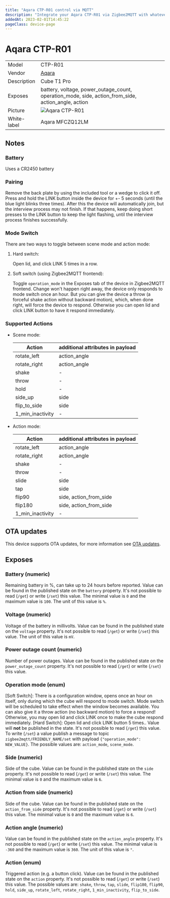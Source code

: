 ```yaml
---
title: "Aqara CTP-R01 control via MQTT"
description: "Integrate your Aqara CTP-R01 via Zigbee2MQTT with whatever smart home infrastructure you are using without the vendor's bridge or gateway."
addedAt: 2023-02-01T14:45:22
pageClass: device-page
---
```


<!-- !!!! -->
<!-- ATTENTION: This file is auto-generated through docgen! -->
<!-- You can only edit the "Notes"-Section between the two comment lines "Notes BEGIN" and "Notes END". -->
<!-- Do not use h1 or h2 heading within "## Notes"-Section. -->
<!-- !!!! -->

# Aqara CTP-R01

|     |     |
|-----|-----|
| Model | CTP-R01  |
| Vendor  | [Aqara](/supported-devices/#v=Aqara)  |
| Description | Cube T1 Pro |
| Exposes | battery, voltage, power_outage_count, operation_mode, side, action_from_side, action_angle, action |
| Picture | ![Aqara CTP-R01](https://www.zigbee2mqtt.io/images/devices/CTP-R01.png) |
| White-label | Aqara MFCZQ12LM |


<!-- Notes BEGIN: You can edit here. Add "## Notes" headline if not already present. -->
## Notes 

### Battery
Uses a CR2450 battery

### Pairing
Remove the back plate by using the included tool or a wedge to click it off.
Press and hold the LINK button inside the device for +- 5 seconds (until the blue light blinks three times).
After this the device will automatically join, but the interview process may not finish.
If that happens, keep doing short presses to the LINK button to keep the light flashing, until the interview process finishes successfully.

### Mode Switch 
There are two ways to toggle between scene mode and action mode: 
1. Hard switch: 

    Open lid, and click LINK 5 times in a row. 

2. Soft switch (using Zigbee2MQTT frontend): 

    Toggle `operation_mode` in the Exposes tab of the device in Zigbee2MQTT frontend. 
    Change won't happen right away, the device only responds to mode switch once an hour. 
    But you can give the device a throw (a forceful shake action without backward motion), which, when done right, will force the device to respond. 
    Otherwise you can open lid and click LINK button to have it respond immediately. 

### Supported Actions

- Scene mode: 

  | Action           | additional attributes in payload |
  | ---------------- | -------------------------------- |
  | rotate_left      | action_angle                     |
  | rotate_right     | action_angle                     |
  | shake            | -                                |
  | throw            | -                                |
  | hold             | -                                |
  | side_up          | side                             |
  | flip_to_side     | side                             |
  | 1_min_inactivity | -                                |

- Action mode: 

  | Action           | additional attributes in payload |
  | ---------------- | -------------------------------- |
  | rotate_left      | action_angle                     |
  | rotate_right     | action_angle                     |
  | shake            | -                                |
  | throw            | -                                |
  | slide            | side                             |
  | tap              | side                             |
  | flip90           | side, action_from_side           |
  | flip180          | side, action_from_side           |
  | 1_min_inactivity | -                                |
<!-- Notes END: Do not edit below this line -->


## OTA updates
This device supports OTA updates, for more information see [OTA updates](../guide/usage/ota_updates.md).



## Exposes

### Battery (numeric)
Remaining battery in %, can take up to 24 hours before reported.
Value can be found in the published state on the `battery` property.
It's not possible to read (`/get`) or write (`/set`) this value.
The minimal value is `0` and the maximum value is `100`.
The unit of this value is `%`.

### Voltage (numeric)
Voltage of the battery in millivolts.
Value can be found in the published state on the `voltage` property.
It's not possible to read (`/get`) or write (`/set`) this value.
The unit of this value is `mV`.

### Power outage count (numeric)
Number of power outages.
Value can be found in the published state on the `power_outage_count` property.
It's not possible to read (`/get`) or write (`/set`) this value.

### Operation mode (enum)
[Soft Switch]: There is a configuration window, opens once an hour on itself, only during which the cube will respond to mode switch. Mode switch will be scheduled to take effect when the window becomes available. You can also give it a throw action (no backward motion) to force a respond! Otherwise, you may open lid and click LINK once to make the cube respond immediately. [Hard Switch]: Open lid and click LINK button 5 times..
Value will **not** be published in the state.
It's not possible to read (`/get`) this value.
To write (`/set`) a value publish a message to topic `zigbee2mqtt/FRIENDLY_NAME/set` with payload `{"operation_mode": NEW_VALUE}`.
The possible values are: `action_mode`, `scene_mode`.

### Side (numeric)
Side of the cube.
Value can be found in the published state on the `side` property.
It's not possible to read (`/get`) or write (`/set`) this value.
The minimal value is `0` and the maximum value is `6`.

### Action from side (numeric)
Side of the cube.
Value can be found in the published state on the `action_from_side` property.
It's not possible to read (`/get`) or write (`/set`) this value.
The minimal value is `0` and the maximum value is `6`.

### Action angle (numeric)
Value can be found in the published state on the `action_angle` property.
It's not possible to read (`/get`) or write (`/set`) this value.
The minimal value is `-360` and the maximum value is `360`.
The unit of this value is `°`.

### Action (enum)
Triggered action (e.g. a button click).
Value can be found in the published state on the `action` property.
It's not possible to read (`/get`) or write (`/set`) this value.
The possible values are: `shake`, `throw`, `tap`, `slide`, `flip180`, `flip90`, `hold`, `side_up`, `rotate_left`, `rotate_right`, `1_min_inactivity`, `flip_to_side`.

